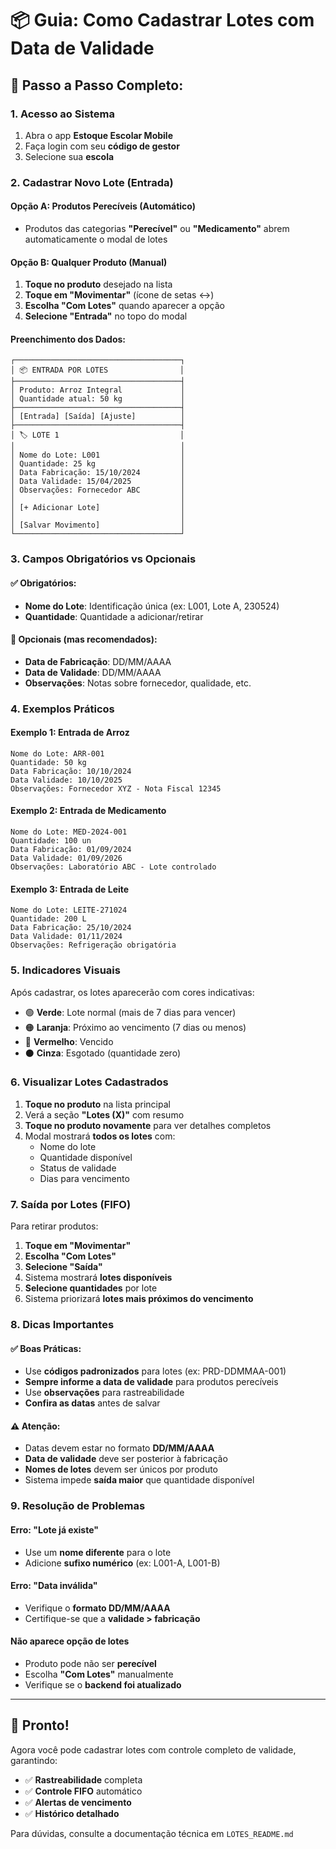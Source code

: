 # 📦 Guia: Como Cadastrar Lotes com Data de Validade

## 🎯 **Passo a Passo Completo:**

### **1. Acesso ao Sistema**
1. Abra o app **Estoque Escolar Mobile**
2. Faça login com seu **código de gestor**
3. Selecione sua **escola**

### **2. Cadastrar Novo Lote (Entrada)**

#### **Opção A: Produtos Perecíveis (Automático)**
- Produtos das categorias **"Perecível"** ou **"Medicamento"** abrem automaticamente o modal de lotes

#### **Opção B: Qualquer Produto (Manual)**
1. **Toque no produto** desejado na lista
2. **Toque em "Movimentar"** (ícone de setas ↔️)
3. **Escolha "Com Lotes"** quando aparecer a opção
4. **Selecione "Entrada"** no topo do modal

#### **Preenchimento dos Dados:**
```
┌─────────────────────────────────────┐
│ 📦 ENTRADA POR LOTES                │
├─────────────────────────────────────┤
│ Produto: Arroz Integral             │
│ Quantidade atual: 50 kg             │
├─────────────────────────────────────┤
│ [Entrada] [Saída] [Ajuste]          │
├─────────────────────────────────────┤
│ 🏷️ LOTE 1                           │
│                                     │
│ Nome do Lote: L001                  │
│ Quantidade: 25 kg                   │
│ Data Fabricação: 15/10/2024         │
│ Data Validade: 15/04/2025           │
│ Observações: Fornecedor ABC         │
│                                     │
│ [+ Adicionar Lote]                  │
│                                     │
│ [Salvar Movimento]                  │
└─────────────────────────────────────┘
```

### **3. Campos Obrigatórios vs Opcionais**

#### **✅ Obrigatórios:**
- **Nome do Lote**: Identificação única (ex: L001, Lote A, 230524)
- **Quantidade**: Quantidade a adicionar/retirar

#### **📝 Opcionais (mas recomendados):**
- **Data de Fabricação**: DD/MM/AAAA
- **Data de Validade**: DD/MM/AAAA
- **Observações**: Notas sobre fornecedor, qualidade, etc.

### **4. Exemplos Práticos**

#### **Exemplo 1: Entrada de Arroz**
```
Nome do Lote: ARR-001
Quantidade: 50 kg
Data Fabricação: 10/10/2024
Data Validade: 10/10/2025
Observações: Fornecedor XYZ - Nota Fiscal 12345
```

#### **Exemplo 2: Entrada de Medicamento**
```
Nome do Lote: MED-2024-001
Quantidade: 100 un
Data Fabricação: 01/09/2024
Data Validade: 01/09/2026
Observações: Laboratório ABC - Lote controlado
```

#### **Exemplo 3: Entrada de Leite**
```
Nome do Lote: LEITE-271024
Quantidade: 200 L
Data Fabricação: 25/10/2024
Data Validade: 01/11/2024
Observações: Refrigeração obrigatória
```

### **5. Indicadores Visuais**

Após cadastrar, os lotes aparecerão com cores indicativas:

- 🟢 **Verde**: Lote normal (mais de 7 dias para vencer)
- 🟠 **Laranja**: Próximo ao vencimento (7 dias ou menos)
- 🔴 **Vermelho**: Vencido
- ⚫ **Cinza**: Esgotado (quantidade zero)

### **6. Visualizar Lotes Cadastrados**

1. **Toque no produto** na lista principal
2. Verá a seção **"Lotes (X)"** com resumo
3. **Toque no produto novamente** para ver detalhes completos
4. Modal mostrará **todos os lotes** com:
   - Nome do lote
   - Quantidade disponível
   - Status de validade
   - Dias para vencimento

### **7. Saída por Lotes (FIFO)**

Para retirar produtos:
1. **Toque em "Movimentar"**
2. **Escolha "Com Lotes"**
3. **Selecione "Saída"**
4. Sistema mostrará **lotes disponíveis**
5. **Selecione quantidades** por lote
6. Sistema priorizará **lotes mais próximos do vencimento**

### **8. Dicas Importantes**

#### **✅ Boas Práticas:**
- Use **códigos padronizados** para lotes (ex: PRD-DDMMAA-001)
- **Sempre informe a data de validade** para produtos perecíveis
- Use **observações** para rastreabilidade
- **Confira as datas** antes de salvar

#### **⚠️ Atenção:**
- Datas devem estar no formato **DD/MM/AAAA**
- **Data de validade** deve ser posterior à fabricação
- **Nomes de lotes** devem ser únicos por produto
- Sistema impede **saída maior** que quantidade disponível

### **9. Resolução de Problemas**

#### **Erro: "Lote já existe"**
- Use um **nome diferente** para o lote
- Adicione **sufixo numérico** (ex: L001-A, L001-B)

#### **Erro: "Data inválida"**
- Verifique o **formato DD/MM/AAAA**
- Certifique-se que a **validade > fabricação**

#### **Não aparece opção de lotes**
- Produto pode não ser **perecível**
- Escolha **"Com Lotes"** manualmente
- Verifique se o **backend foi atualizado**

---

## 🎉 **Pronto!**

Agora você pode cadastrar lotes com controle completo de validade, garantindo:
- ✅ **Rastreabilidade** completa
- ✅ **Controle FIFO** automático  
- ✅ **Alertas de vencimento**
- ✅ **Histórico detalhado**

Para dúvidas, consulte a documentação técnica em `LOTES_README.md`
